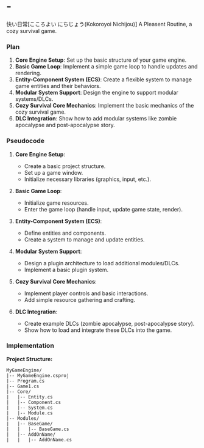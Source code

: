 # -
快い日常[こころよい にちじょう(Kokoroyoi Nichijou)] A Pleasent Routine, a cozy survival game.

### Plan

1. **Core Engine Setup**: Set up the basic structure of your game engine.
2. **Basic Game Loop**: Implement a simple game loop to handle updates and rendering.
3. **Entity-Component System (ECS)**: Create a flexible system to manage game entities and their behaviors.
4. **Modular System Support**: Design the engine to support modular systems/DLCs.
5. **Cozy Survival Core Mechanics**: Implement the basic mechanics of the cozy survival game.
6. **DLC Integration**: Show how to add modular systems like zombie apocalypse and post-apocalypse story.

### Pseudocode

1. **Core Engine Setup**:
    - Create a basic project structure.
    - Set up a game window.
    - Initialize necessary libraries (graphics, input, etc.).

2. **Basic Game Loop**:
    - Initialize game resources.
    - Enter the game loop (handle input, update game state, render).

3. **Entity-Component System (ECS)**:
    - Define entities and components.
    - Create a system to manage and update entities.

4. **Modular System Support**:
    - Design a plugin architecture to load additional modules/DLCs.
    - Implement a basic plugin system.

5. **Cozy Survival Core Mechanics**:
    - Implement player controls and basic interactions.
    - Add simple resource gathering and crafting.

6. **DLC Integration**:
    - Create example DLCs (zombie apocalypse, post-apocalypse story).
    - Show how to load and integrate these DLCs into the game.

### Implementation

**Project Structure:**
```
MyGameEngine/
|-- MyGameEngine.csproj
|-- Program.cs
|-- Game1.cs
|-- Core/
|   |-- Entity.cs
|   |-- Component.cs
|   |-- System.cs
|   |-- Module.cs
|-- Modules/
|   |-- BaseGame/
|   |   |-- BaseGame.cs
|   |-- AddOnName/
|   |   |-- AddOnName.cs
```
